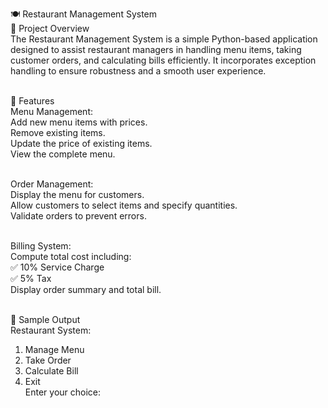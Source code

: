 🍽️ Restaurant Management System<br>
📌 Project Overview<br>
The Restaurant Management System is a simple Python-based application designed to assist restaurant managers in handling menu items, taking customer orders, and calculating bills efficiently. It incorporates exception handling to ensure robustness and a smooth user experience.<br><br>

🎯 Features<br>
Menu Management:<br>
Add new menu items with prices.<br>
Remove existing items.<br>
Update the price of existing items.<br>
View the complete menu.<br><br>

Order Management:<br>
Display the menu for customers.<br>
Allow customers to select items and specify quantities.<br>
Validate orders to prevent errors.<br><br>

Billing System:<br>
Compute total cost including:<br>
✅ 10% Service Charge<br>
✅ 5% Tax<br>
Display order summary and total bill.<br><br>

📝 Sample Output<br>
Restaurant System:<br>
1. Manage Menu<br>
2. Take Order<br>
3. Calculate Bill<br>
4. Exit<br>
Enter your choice:

